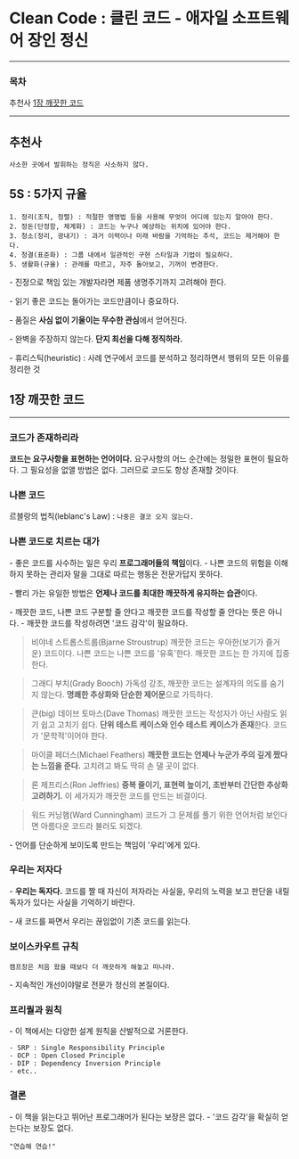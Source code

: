 # Clean Code : 클린 코드 - 애자일 소프트웨어 장인 정신

***

### 목차
추천사
<u>1장 깨끗한 코드</u>

***

## 추천사
`사소한 곳에서 발휘하는 정직은 사소하지 않다.`

## 5S : 5가지 규율
```
1. 정리(조직, 정렬) : 적절한 명명법 등을 사용해 무엇이 어디에 있는지 알아야 한다.
2. 정돈(단정함, 체계화) : 코드는 누구나 예상하는 위치에 있어야 한다.
3. 청소(정리, 광내기) : 과거 이력이나 미래 바람을 기억하는 추석, 코드는 제거해야 한다.
4. 청결(표준화) : 그룹 내에서 일관적인 구현 스타일과 기법이 필요하다.
5. 생활화(규율) : 관례를 따르고, 자주 돌아보고, 기꺼이 변경한다.
```

\- 진정으로 책임 있는 개발자라면 제품 생명주기까지 고려해야 한다.

\- 읽기 좋은 코드는 돌아가는 코드만큼이나 중요하다.

\- 품질은 **사심 없이 기울이는 무수한 관심**에서 얻어진다.

\- 완벽을 주장하지 않는다. **단지 최선을 다해 정직하라.**

\- 휴리스틱(heuristic) : 사례 연구에서 코드를 분석하고 정리하면서 행위의 모든 이유를 정리한 것

## 1장 깨끗한 코드

***

### 코드가 존재하리라
**코드는 요구사항을 표현하는 언어이다.** 요구사항의 어느 순간에는 정밀한 표현이 필요하다. 그 필요성을 없앨 방법은 없다. 그러므로 코드도 항상 존재할 것이다.

### 나쁜 코드
르블랑의 법칙(leblanc's Law) : `나중은 결코 오지 않는다.`

### 나쁜 코드로 치르는 대가
\- 좋은 코드를 사수하는 일은 우리 **프로그래머들의 책임**이다.
\- 나쁜 코드의 위험을 이해하지 못하는 관리자 말을 그대로 따르는 행동은 전문가답지 못하다.

\- 빨리 가는 유일한 방법은 **언제나 코드를 최대한 깨끗하게 유지하는 습관**이다.

\- 깨끗한 코드, 나쁜 코드 구분할 줄 안다고 깨끗한 코드를 작성할 줄 안다는 뜻은 아니다.
\- 깨끗한 코드를 작성하려면 '코드 감각'이 필요하다.

> 비야네 스트롭스트룹(Bjarne Stroustrup)
> 깨끗한 코드는 우아한(보기가 즐거운) 코드이다. 나쁜 코드는 나쁜 코드를 '유혹'한다.
> 깨끗한 코드는 한 가지에 집중한다.

> 그래디 부치(Grady Booch)
> 가독성 강조, 깨끗한 코드는 설계자의 의도를 숨기지 않는다.
> **명쾌한 추상화와 단순한 제어문**으로 가득하다.

> 큰(big) 데이브 토마스(Dave Thomas)
> 깨끗한 코드는 작성자가 아닌 사람도 읽기 쉽고 고치기 쉽다.
> **단위 테스트 케이스와 인수 테스트 케이스가 존재**한다. 코드가 '문학적'이어야 한다.

> 마이클 페더스(Michael Feathers)
> **깨끗한 코드는 언제나 누군가 주의 깊게 짰다는 느낌을 준다.** 고치려고 봐도 딱히 손 댈 곳이 없다.

> 론 제프리스(Ron Jeffries)
> **중복 줄이기, 표현력 높이기, 초반부터 간단한 추상화 고려하기.**
> 이 세가지가 깨끗한 코드를 만드는 비결이다.

> 워드 커닝햄(Ward Cunningham)
> 코드가 그 문제를 풀기 위한 언어처럼 보인다면 아름다운 코드라 불러도 되겠다.

\- 언어를 단순하게 보이도록 만드는 책임이 '우리'에게 있다.

### 우리는 저자다
\- **우리는 독자다.** 코드를 짤 때 자신이 저자라는 사실을, 우리의 노력을 보고 판단을 내릴 독자가 있다는 사실을 기억하기 바란다.

\- 새 코드를 짜면서 우리는 끊임없이 기존 코드를 읽는다.

### 보이스카우트 규칙
`캠프장은 처음 왔을 때보다 더 깨끗하게 해놓고 떠나라.`

\- 지속적인 개선이야말로 전문가 정신의 본질이다.

### 프리퀄과 원칙
\- 이 책에서는 다양한 설계 원칙을 산발적으로 거론한다.

```
- SRP : Single Responsibility Principle
- OCP : Open Closed Principle
- DIP : Dependency Inversion Principle
- etc..
```

### 결론
\- 이 책을 읽는다고 뛰어난 프로그래머가 된다는 보장은 없다.
\- '코드 감각'을 확실히 얻는다는 보장도 없다.

`"연습해 연습!"`